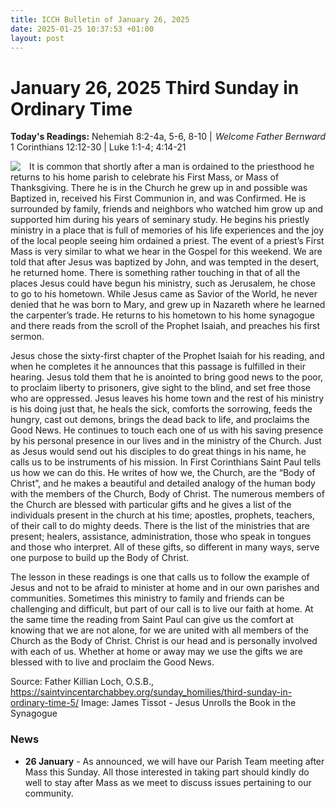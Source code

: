 ```yaml
---
title: ICCH Bulletin of January 26, 2025
date: 2025-01-25 10:37:53 +01:00
layout: post
---
```


# January 26, 2025 Third Sunday in Ordinary Time
<span style="float: right"><em>Welcome Father Bernward</em></span>
**Today's Readings:** Nehemiah 8:2-4a, 5-6, 8-10 | 1 Corinthians 12:12-30 | Luke 1:1-4; 4:14-21


<img style="float: left; margin-right: 1em;" src="https://upload.wikimedia.org/wikipedia/commons/0/05/Brooklyn_Museum_-_Jesus_Unrolls_the_Book_in_the_Synagogue_%28J%C3%A9sus_dans_la_synagogue_d%C3%A9roule_le_livre%29_-_James_Tissot_-_overall.jpg">

It is common that shortly after a man is ordained to the priesthood he returns to his home parish to celebrate his First Mass, or Mass of Thanksgiving. There he is in the Church he grew up in and possible was Baptized in, received his First Communion in, and was Confirmed. He is surrounded by family, friends and neighbors who watched him grow up and supported him during his years of seminary study. He begins his priestly ministry in a place that is full of memories of his life experiences and the joy of the local people seeing him ordained a priest. The event of a priest’s First Mass is very similar to what we hear in the Gospel for this weekend. We are told that after Jesus was baptized by John, and was tempted in the desert, he returned home. There is something rather touching in that of all the places Jesus could have begun his ministry, such as Jerusalem, he chose to go to his hometown. While Jesus came as Savior of the World, he never denied that he was born to Mary, and grew up in Nazareth where he learned the carpenter’s trade. He returns to his hometown to his home synagogue and there reads from the scroll of the Prophet Isaiah, and preaches his first sermon.

Jesus chose the sixty-first chapter of the Prophet Isaiah for his reading, and when he completes it he announces that this passage is fulfilled in their hearing. Jesus told them that he is anointed to bring good news to the poor, to proclaim liberty to prisoners, give sight to the blind, and set free those who are oppressed. Jesus leaves his home town and the rest of his ministry is his doing just that, he heals the sick, comforts the sorrowing, feeds the hungry, cast out demons, brings the dead back to life, and proclaims the Good News. He continues to touch each one of us with his saving presence by his personal presence in our lives and in the ministry of the Church. Just as Jesus would send out his disciples to do great things in his name, he calls us to be instruments of his mission. In First Corinthians Saint Paul tells us how we can do this. He writes of how we, the Church, are the “Body of Christ”, and he makes a beautiful and detailed analogy of the human body with the members of the Church, Body of Christ. The numerous members of the Church are blessed with particular gifts and he gives a list of the individuals present in the church at his time; apostles, prophets, teachers, of their call to do mighty deeds. There is the list of the ministries that are present; healers, assistance, administration, those who speak in tongues and those who interpret. All of these gifts, so different in many ways, serve one purpose to build up the Body of Christ.

The lesson in these readings is one that calls us to follow the example of Jesus and not to be afraid to minister at home and in our own parishes and communities. Sometimes this ministry to family and friends can be challenging and difficult, but part of our call is to live our faith at home. At the same time the reading from Saint Paul can give us the comfort at knowing that we are not alone, for we are united with all members of the Church as the Body of Christ. Christ is our head and is personally involved with each of us. Whether at home or away may we use the gifts we are blessed with to live and proclaim the Good News.

Source: Father Killian Loch, O.S.B., https://saintvincentarchabbey.org/sunday_homilies/third-sunday-in-ordinary-time-5/
Image: James Tissot - Jesus Unrolls the Book in the Synagogue

### News 

* **26 January** - As announced, we will have our Parish Team meeting after Mass this Sunday. All those interested in taking part should kindly do well to stay after Mass as we meet to discuss issues pertaining to our community.
